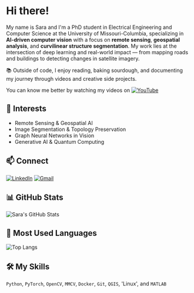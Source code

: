 # Hi there!

My name is Sara and I'm a PhD student in Electrical Engineering and Computer Science at the University of Missouri-Columbia, specializing in **AI-driven computer vision** with a focus on **remote sensing**, **geospatial analysis**, and **curvilinear structure segmentation**. My work lies at the intersection of deep learning and real-world impact — from mapping roads and buildings to detecting changes in satellite imagery.

📚 Outside of code, I enjoy reading, baking sourdough, and documenting my journey through videos and creative side projects.

You can know me better by watching my videos on
[![YouTube](https://img.shields.io/badge/-youtube-red?style=flat&logo=youtube)]([saraashojaeii@gmail.com](https://www.youtube.com/channel/UCpAOVAk5CZ6DGtBnJQr50pw))

## 🔬 Interests
- Remote Sensing & Geospatial AI
- Image Segmentation & Topology Preservation
- Graph Neural Networks in Vision
- Generative AI & Quantum Computing

## 📫 Connect
[![LinkedIn](https://img.shields.io/badge/-LinkedIn-blue?style=flat&logo=linkedin)]([https://www.linkedin.com/in/YOUR-LINKEDIN/](https://www.linkedin.com/in/sarashojaei/))
[![Gmail](https://img.shields.io/badge/-Gmail-red?style=flat&logo=gmail)](saraashojaeii@gmail.com)

## 📊 GitHub Stats
![Sara's GitHub Stats](https://github-readme-stats.vercel.app/api?username=saraashojaeii&show_icons=true&theme=default&count_private=true)

## 🔧 Most Used Languages
![Top Langs](https://github-readme-stats.vercel.app/api/top-langs/?username=saraashojaeii&layout=compact&hide=html,css)

## 🛠 My Skills
`Python`, `PyTorch`, `OpenCV`, `MMCV`, `Docker`, `Git`, `QGIS`, 'Linux', and `MATLAB`
